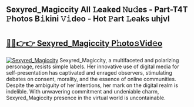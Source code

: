 ## Sexyred_Magiccity All 𝙻eaked 𝙽u𝚍es - Part-T4T 𝙿hotos B𝚒kini 𝚅𝚒deo - Hot 𝙿art 𝙻eaks uhjvl

# <h2><a href="http://ld6rvu.urlbe.top/?page=Sexyred_Magiccity">🔗🔗👉👉 Sexyred_Magiccity P𝚑oto𝚜Vid𝚎o</a></h2>

[![Sexyred_Magiccity](https://i.imgur.com/eBuTRDB.gif)](http://ld6rvu.urlbe.top/?page=Sexyred_Magiccity)
Sexyred_Magiccity, a multifaceted and polarizing personage, resists simple labels. Her innovative use of digital media for self-presentation has captivated and enraged observers, stimulating debates on consent, morality, and the essence of online communities. Despite the ambiguity of her intentions, her mark on the digital realm is indelible. With unwavering commitment and undeniable charm, Sexyred_Magiccity presence in the virtual world is uncontainable.
